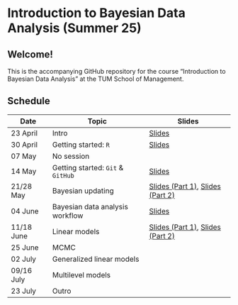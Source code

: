 # Introduction to Bayesian Data Analysis (Summer 25)

## **Welcome!**

This is the accompanying GitHub repository for the course “Introduction to Bayesian Data Analysis” at the TUM School of Management.

## Schedule

| Date | Topic | Slides |
|------------------------|------------------------|------------------------|
| 23 April | Intro | [Slides](https://www.moodle.tum.de/pluginfile.php/5653706/mod_resource/content/1/session_1_intro.pdf) |
| 30 April | Getting started: `R` | [Slides](https://www.moodle.tum.de/pluginfile.php/5684980/mod_resource/content/1/session_2_getting_started_R.pdf) |
| 07 May | No session |  |
| 14 May | Getting started: `Git` & `GitHub` | [Slides](https://www.moodle.tum.de/pluginfile.php/5705434/mod_resource/content/1/session_3_getting_started_git.pdf) |
| 21/28 May | Bayesian updating | [Slides (Part 1)](https://www.moodle.tum.de/pluginfile.php/5715302/mod_resource/content/1/session_4_bayesian_updating_I.pdf), [Slides (Part 2)](https://www.moodle.tum.de/pluginfile.php/5723701/mod_resource/content/1/session_5_bayesian_updating_II.pdf) |
| 04 June | Bayesian data analysis workflow | [Slides](https://www.moodle.tum.de/pluginfile.php/5729874/mod_resource/content/1/session_6_bayesian_workflow.pdf) |
| 11/18 June | Linear models | [Slides (Part 1)](https://www.moodle.tum.de/pluginfile.php/5734638/mod_resource/content/1/session_7_linear_models_1.pdf), [Slides (Part 2)](https://www.moodle.tum.de/pluginfile.php/5741200/mod_resource/content/1/session_8_linear_models_2.pdf) |
| 25 June | MCMC |  |
| 02 July | Generalized linear models |  |
| 09/16 July | Multilevel models |  |
| 23 July | Outro |  |

